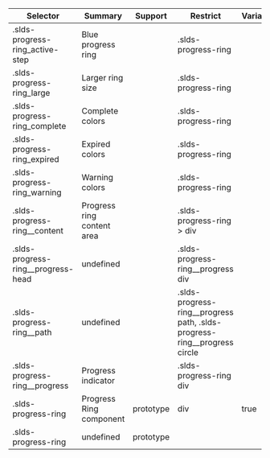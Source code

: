 

| Selector | Summary | Support | Restrict | Variant | Modifier |
|-------|-------|-------|-------|-------|-------|
| .slds-progress-ring_active-step | Blue progress ring |   | .slds-progress-ring |   | true |
| .slds-progress-ring_large | Larger ring size |   | .slds-progress-ring |   | true |
| .slds-progress-ring_complete | Complete colors |   | .slds-progress-ring |   | true |
| .slds-progress-ring_expired | Expired colors |   | .slds-progress-ring |   | true |
| .slds-progress-ring_warning | Warning colors |   | .slds-progress-ring |   | true |
| .slds-progress-ring__content | Progress ring content area |   | .slds-progress-ring > div |   |   |
| .slds-progress-ring__progress-head | undefined |   | .slds-progress-ring__progress div |   |   |
| .slds-progress-ring__path | undefined |   | .slds-progress-ring__progress path, .slds-progress-ring__progress circle |   |   |
| .slds-progress-ring__progress | Progress indicator |   | .slds-progress-ring div |   |   |
| .slds-progress-ring | Progress Ring component | prototype | div | true |   |
| .slds-progress-ring | undefined | prototype |   |   |   |